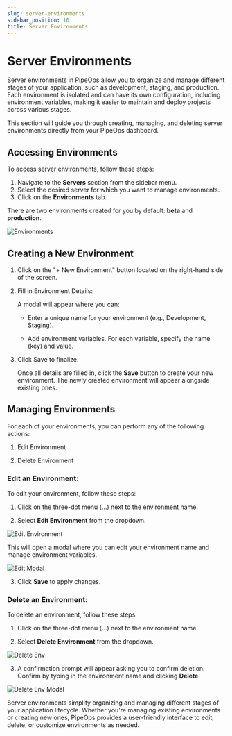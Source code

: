 ```yaml
---
slug: server-environments
sidebar_position: 10
title: Server Environments
---
```


# Server Environments 

Server environments in PipeOps allow you to organize and manage different stages of your application, such as development, staging, and production. Each environment is isolated and can have its own configuration, including environment variables, making it easier to maintain and deploy projects across various stages.

This section will guide you through creating, managing, and deleting server environments directly from your PipeOps dashboard.

## Accessing Environments

To access server environments, follow these steps:

1. Navigate to the **Servers** section from the sidebar menu.
2. Select the desired server for which you want to manage environments.
3. Click on the **Environments** tab.

There are two environments created for you by default: **beta** and **production**. 


![Environments](https://pub-30c11acc143348fcae20835653c5514d.r2.dev//20/41/Environments_b23b2fded1.png)


## Creating a New Environment

1. Click on the "+ New Environment" button located on the right-hand side of the screen.

2. Fill in Environment Details:

    A modal will appear where you can:

    - Enter a unique name for your environment (e.g., Development, Staging).

    - Add environment variables. For each variable, specify the name (key) and value.

3. Click Save to finalize.

    Once all details are filled in, click the **Save** button to create your new environment. The newly created environment will appear alongside existing ones.


## Managing Environments

For each of your environments, you can perform any of the following actions:

1. Edit Environment

2. Delete Environment

### Edit an Environment:

To edit your environment, follow these steps:

1. Click on the three-dot menu (...) next to the environment name. 

2. Select **Edit Environment** from the dropdown.

![Edit Environment](https://pub-30c11acc143348fcae20835653c5514d.r2.dev//20/41/Env_Edit_57c02c46a8.png)


This will open a modal where you can edit your environment name and manage environment variables.

![Edit Modal](https://pub-30c11acc143348fcae20835653c5514d.r2.dev//20/41/Edit_97634cf3c2.png)

3. Click **Save** to apply changes.


### Delete an Environment:

To delete an environment, follow these steps:

1. Click on the three-dot menu (...) next to the environment name.

2. Select **Delete Environment** from the dropdown.

![Delete Env](https://pub-30c11acc143348fcae20835653c5514d.r2.dev//20/41/Env_Delete_2be19f3294.png)

3. A confirmation prompt will appear asking you to confirm deletion. Confirm by typing in the environment name and clicking **Delete**.

![Delete Env Modal](https://pub-30c11acc143348fcae20835653c5514d.r2.dev//20/41/Delete_b42380ad7c.png)



Server environments simplify organizing and managing different stages of your application lifecycle. Whether you're managing existing environments or creating new ones, PipeOps provides a user-friendly interface to edit, delete, or customize environments as needed.
